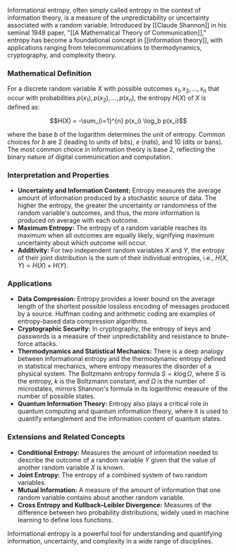 Informational entropy, often simply called entropy in the context of information theory, is a measure of the unpredictability or uncertainty associated with a random variable. Introduced by [[Claude Shannon]] in his seminal 1948 paper, "[[A Mathematical Theory of Communication]]," entropy has become a foundational concept in [[information theory]], with applications ranging from telecommunications to thermodynamics, cryptography, and complexity theory.

### Mathematical Definition

For a discrete random variable $X$ with possible outcomes $x_1, x_2, \ldots, x_n$ that occur with probabilities $p(x_1), p(x_2), \ldots, p(x_n)$, the entropy $H(X)$ of $X$ is defined as:

$$H(X) = -\sum_{i=1}^{n} p(x_i) \log_b p(x_i)$$

where the base $b$ of the logarithm determines the unit of entropy. Common choices for $b$ are 2 (leading to units of bits), $e$ (nats), and 10 (dits or bans). The most common choice in information theory is base 2, reflecting the binary nature of digital communication and computation.

### Interpretation and Properties

- **Uncertainty and Information Content:** Entropy measures the average amount of information produced by a stochastic source of data. The higher the entropy, the greater the uncertainty or randomness of the random variable's outcomes, and thus, the more information is produced on average with each outcome.
- **Maximum Entropy:** The entropy of a random variable reaches its maximum when all outcomes are equally likely, signifying maximum uncertainty about which outcome will occur.
- **Additivity:** For two independent random variables $X$ and $Y$, the entropy of their joint distribution is the sum of their individual entropies, i.e., $H(X, Y) = H(X) + H(Y)$.

### Applications

- **Data Compression:** Entropy provides a lower bound on the average length of the shortest possible lossless encoding of messages produced by a source. Huffman coding and arithmetic coding are examples of entropy-based data compression algorithms.
- **Cryptographic Security:** In cryptography, the entropy of keys and passwords is a measure of their unpredictability and resistance to brute-force attacks.
- **Thermodynamics and Statistical Mechanics:** There is a deep analogy between informational entropy and the thermodynamic entropy defined in statistical mechanics, where entropy measures the disorder of a physical system. The Boltzmann entropy formula $S = k \log \Omega$, where $S$ is the entropy, $k$ is the Boltzmann constant, and $\Omega$ is the number of microstates, mirrors Shannon's formula in its logarithmic measure of the number of possible states.
- **Quantum Information Theory:** Entropy also plays a critical role in quantum computing and quantum information theory, where it is used to quantify entanglement and the information content of quantum states.

### Extensions and Related Concepts

- **Conditional Entropy:** Measures the amount of information needed to describe the outcome of a random variable $Y$ given that the value of another random variable $X$ is known.
- **Joint Entropy:** The entropy of a combined system of two random variables.
- **Mutual Information:** A measure of the amount of information that one random variable contains about another random variable.
- **Cross Entropy and Kullback–Leibler Divergence:** Measures of the difference between two probability distributions, widely used in machine learning to define loss functions.

Informational entropy is a powerful tool for understanding and quantifying information, uncertainty, and complexity in a wide range of disciplines.
